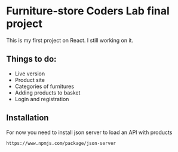 # Furniture-store Coders Lab final project
This is my first project on React. I still working on it. 
## Things to do:
- Live version
- Product site
- Categories of furnitures
- Adding products to basket
- Login and registration
## Installation
For now you need to install json server to load an API with products 

```https://www.npmjs.com/package/json-server```
